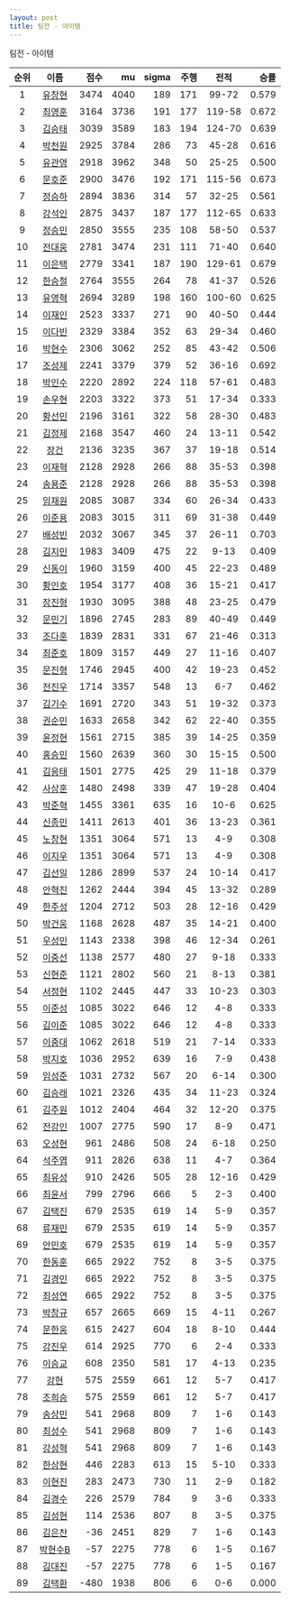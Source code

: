 ```yaml
---
layout: post
title: 팀전 - 아이템
---
```


팀전 - 아이템

| 순위 | 이름 | 점수 | mu | sigma | 주행 | 전적 | 승률 |
|:---:|:---:|---:|---:|---:|---:|:---:|---:|
| 1 | [유창현](../yuchanghyeon) | 3474 | 4040 | 189 | 171 | 99-72 | 0.579 |
| 2 | [최영훈](../choiyeonghun) | 3164 | 3736 | 191 | 177 | 119-58 | 0.672 |
| 3 | [김승태](../gimseungtae) | 3039 | 3589 | 183 | 194 | 124-70 | 0.639 |
| 4 | [박천원](../bakcheonwon) | 2925 | 3784 | 286 | 73 | 45-28 | 0.616 |
| 5 | [유관영](../yugwanyeong) | 2918 | 3962 | 348 | 50 | 25-25 | 0.500 |
| 6 | [문호준](../munhojun) | 2900 | 3476 | 192 | 171 | 115-56 | 0.673 |
| 7 | [정승하](../jeongseungha) | 2894 | 3836 | 314 | 57 | 32-25 | 0.561 |
| 8 | [강석인](../gangseokin) | 2875 | 3437 | 187 | 177 | 112-65 | 0.633 |
| 9 | [정승민](../jeongseungmin) | 2850 | 3555 | 235 | 108 | 58-50 | 0.537 |
| 10 | [전대웅](../jeondaewoong) | 2781 | 3474 | 231 | 111 | 71-40 | 0.640 |
| 11 | [이은택](../ieuntaek) | 2779 | 3341 | 187 | 190 | 129-61 | 0.679 |
| 12 | [한승철](../hanseungcheol) | 2764 | 3555 | 264 | 78 | 41-37 | 0.526 |
| 13 | [유영혁](../yuyeonghyeok) | 2694 | 3289 | 198 | 160 | 100-60 | 0.625 |
| 14 | [이재인](../ijaein) | 2523 | 3337 | 271 | 90 | 40-50 | 0.444 |
| 15 | [이다빈](../idabin) | 2329 | 3384 | 352 | 63 | 29-34 | 0.460 |
| 16 | [박현수](../bakhyeonsu) | 2306 | 3062 | 252 | 85 | 43-42 | 0.506 |
| 17 | [조성제](../joseongje) | 2241 | 3379 | 379 | 52 | 36-16 | 0.692 |
| 18 | [박인수](../bakinsu) | 2220 | 2892 | 224 | 118 | 57-61 | 0.483 |
| 19 | [손우현](../sonuhyeon) | 2203 | 3322 | 373 | 51 | 17-34 | 0.333 |
| 20 | [황선민](../hwangseongmin) | 2196 | 3161 | 322 | 58 | 28-30 | 0.483 |
| 21 | [김정제](../gimjeongje) | 2168 | 3547 | 460 | 24 | 13-11 | 0.542 |
| 22 | [장건](../janggeon) | 2136 | 3235 | 367 | 37 | 19-18 | 0.514 |
| 23 | [이재혁](../ijaehyeok) | 2128 | 2928 | 266 | 88 | 35-53 | 0.398 |
| 24 | [송용준](../songyongjun) | 2128 | 2928 | 266 | 88 | 35-53 | 0.398 |
| 25 | [임재원](../imjaewon) | 2085 | 3087 | 334 | 60 | 26-34 | 0.433 |
| 26 | [이준용](../ijunyong) | 2083 | 3015 | 311 | 69 | 31-38 | 0.449 |
| 27 | [배성빈](../baeseongbin) | 2032 | 3067 | 345 | 37 | 26-11 | 0.703 |
| 28 | [김지민](../gimjimin) | 1983 | 3409 | 475 | 22 | 9-13 | 0.409 |
| 29 | [신동이](../shindongi) | 1960 | 3159 | 400 | 45 | 22-23 | 0.489 |
| 30 | [황인호](../hwanginho) | 1954 | 3177 | 408 | 36 | 15-21 | 0.417 |
| 31 | [장진형](../jangjinhyeong) | 1930 | 3095 | 388 | 48 | 23-25 | 0.479 |
| 32 | [문민기](../munmingi) | 1896 | 2745 | 283 | 89 | 40-49 | 0.449 |
| 33 | [조다훈](../jodahun) | 1839 | 2831 | 331 | 67 | 21-46 | 0.313 |
| 34 | [최준호](../choijunho) | 1809 | 3157 | 449 | 27 | 11-16 | 0.407 |
| 35 | [문진형](../munjinhyeong) | 1746 | 2945 | 400 | 42 | 19-23 | 0.452 |
| 36 | [전진우](../jeonjinwoo) | 1714 | 3357 | 548 | 13 | 6-7 | 0.462 |
| 37 | [김기수](../gimgisu) | 1691 | 2720 | 343 | 51 | 19-32 | 0.373 |
| 38 | [권순민](../gweonsoonmin) | 1633 | 2658 | 342 | 62 | 22-40 | 0.355 |
| 39 | [윤정현](../yunjeonghyeon) | 1561 | 2715 | 385 | 39 | 14-25 | 0.359 |
| 40 | [홍승민](../hongseungmin) | 1560 | 2639 | 360 | 30 | 15-15 | 0.500 |
| 41 | [김응태](../gimeungtae) | 1501 | 2775 | 425 | 29 | 11-18 | 0.379 |
| 42 | [사상훈](../sasanghun) | 1480 | 2498 | 339 | 47 | 19-28 | 0.404 |
| 43 | [박준혁](../bakjunhyeok) | 1455 | 3361 | 635 | 16 | 10-6 | 0.625 |
| 44 | [신종민](../shinjongmin) | 1411 | 2613 | 401 | 36 | 13-23 | 0.361 |
| 45 | [노창현](../nochanghyeon) | 1351 | 3064 | 571 | 13 | 4-9 | 0.308 |
| 46 | [이지우](../ijiu) | 1351 | 3064 | 571 | 13 | 4-9 | 0.308 |
| 47 | [김선일](../gimseonil) | 1286 | 2899 | 537 | 24 | 10-14 | 0.417 |
| 48 | [안혁진](../anhyeokjin) | 1262 | 2444 | 394 | 45 | 13-32 | 0.289 |
| 49 | [한주성](../hanjuseong) | 1204 | 2712 | 503 | 28 | 12-16 | 0.429 |
| 50 | [박건웅](../bakgeonung) | 1168 | 2628 | 487 | 35 | 14-21 | 0.400 |
| 51 | [우성민](../useongmin) | 1143 | 2338 | 398 | 46 | 12-34 | 0.261 |
| 52 | [이중선](../ijungseon) | 1138 | 2577 | 480 | 27 | 9-18 | 0.333 |
| 53 | [신현준](../shinhyeonjun) | 1121 | 2802 | 560 | 21 | 8-13 | 0.381 |
| 54 | [서정현](../seojeonghyeon) | 1102 | 2445 | 447 | 33 | 10-23 | 0.303 |
| 55 | [이준성](../ijunseong) | 1085 | 3022 | 646 | 12 | 4-8 | 0.333 |
| 56 | [김이준](../gimijun) | 1085 | 3022 | 646 | 12 | 4-8 | 0.333 |
| 57 | [이중대](../ijungdae) | 1062 | 2618 | 519 | 21 | 7-14 | 0.333 |
| 58 | [박지호](../bakjiho) | 1036 | 2952 | 639 | 16 | 7-9 | 0.438 |
| 59 | [임성준](../imseongjun) | 1031 | 2732 | 567 | 20 | 6-14 | 0.300 |
| 60 | [김승래](../gimseungrae) | 1021 | 2326 | 435 | 34 | 11-23 | 0.324 |
| 61 | [김주원](../gimjuwon) | 1012 | 2404 | 464 | 32 | 12-20 | 0.375 |
| 62 | [전강인](../jeongangin) | 1007 | 2775 | 590 | 17 | 8-9 | 0.471 |
| 63 | [오성현](../oseonghyeon) | 961 | 2486 | 508 | 24 | 6-18 | 0.250 |
| 64 | [석주엽](../seokjuyeob) | 911 | 2826 | 638 | 11 | 4-7 | 0.364 |
| 65 | [최유성](../choiyuseong) | 910 | 2426 | 505 | 28 | 12-16 | 0.429 |
| 66 | [최윤서](../choiyunseo) | 799 | 2796 | 666 | 5 | 2-3 | 0.400 |
| 67 | [김택진](../gimtaekjin) | 679 | 2535 | 619 | 14 | 5-9 | 0.357 |
| 68 | [류재민](../ryujaemin) | 679 | 2535 | 619 | 14 | 5-9 | 0.357 |
| 69 | [안민호](../anminho) | 679 | 2535 | 619 | 14 | 5-9 | 0.357 |
| 70 | [한동훈](../handonghun) | 665 | 2922 | 752 | 8 | 3-5 | 0.375 |
| 71 | [김경민](../gimgyeongmin) | 665 | 2922 | 752 | 8 | 3-5 | 0.375 |
| 72 | [최성연](../choiseongyeon) | 665 | 2922 | 752 | 8 | 3-5 | 0.375 |
| 73 | [박창규](../bakchanggyu) | 657 | 2665 | 669 | 15 | 4-11 | 0.267 |
| 74 | [문한웅](../munhanung) | 615 | 2427 | 604 | 18 | 8-10 | 0.444 |
| 75 | [강진우](../gangjinwu) | 614 | 2925 | 770 | 6 | 2-4 | 0.333 |
| 76 | [이승교](../iseunggyo) | 608 | 2350 | 581 | 17 | 4-13 | 0.235 |
| 77 | [강현](../ganghyeon) | 575 | 2559 | 661 | 12 | 5-7 | 0.417 |
| 78 | [조희승](../joheeseung) | 575 | 2559 | 661 | 12 | 5-7 | 0.417 |
| 79 | [송상민](../songsangmin) | 541 | 2968 | 809 | 7 | 1-6 | 0.143 |
| 80 | [최성수](../choiseongsu) | 541 | 2968 | 809 | 7 | 1-6 | 0.143 |
| 81 | [강성혁](../gangseonghyeok) | 541 | 2968 | 809 | 7 | 1-6 | 0.143 |
| 82 | [한상현](../hansanghyeon) | 446 | 2283 | 613 | 15 | 5-10 | 0.333 |
| 83 | [이현진](../ihyeonjin) | 283 | 2473 | 730 | 11 | 2-9 | 0.182 |
| 84 | [김경수](../gimgyeongsu) | 226 | 2579 | 784 | 9 | 3-6 | 0.333 |
| 85 | [김성현](../gimseonghyeon) | 114 | 2536 | 807 | 8 | 3-5 | 0.375 |
| 86 | [김은찬](../gimeunchan) | -36 | 2451 | 829 | 7 | 1-6 | 0.143 |
| 87 | [박현수B](../bakhyeonsu-b) | -57 | 2275 | 778 | 6 | 1-5 | 0.167 |
| 88 | [김대진](../gimdaejin) | -57 | 2275 | 778 | 6 | 1-5 | 0.167 |
| 89 | [김택환](../gimtaekhwan) | -480 | 1938 | 806 | 6 | 0-6 | 0.000 |
